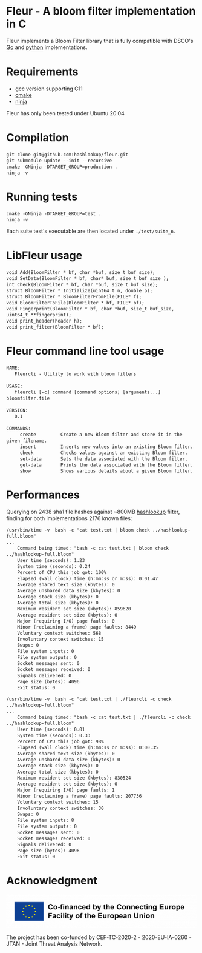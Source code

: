 # Fleur - A bloom filter implementation in C
Fleur implements a Bloom Filter library that is fully compatible with DSCO's [Go](https://github.com/DCSO/flor) and [python](https://github.com/DCSO/flor) implementations.

# Requirements
- gcc version supporting C11
- [cmake](https://ninja-build.org/)
- [ninja](https://ninja-build.org/)

Fleur has only been tested under Ubuntu 20.04

# Compilation
```
git clone git@github.com:hashlookup/fleur.git
git submodule update --init --recursive
cmake -GNinja -DTARGET_GROUP=production . 
ninja -v
```

# Running tests
```
cmake -GNinja -DTARGET_GROUP=test . 
ninja -v
```
Each suite test's executable are then located under `./test/suite_n`.

# LibFleur usage
```
void Add(BloomFilter * bf, char *buf, size_t buf_size);
void SetData(BloomFilter * bf, char* buf, size_t buf_size );
int Check(BloomFilter * bf, char *buf, size_t buf_size);
struct BloomFilter * Initialize(uint64_t n, double p);
struct BloomFilter * BloomFilterFromFile(FILE* f);
void BloomFilterToFile(BloomFilter * bf, FILE* of);
void Fingerprint(BloomFilter * bf, char *buf, size_t buf_size, uint64_t **fingerprint);
void print_header(header h);
void print_filter(BloomFilter * bf);
```

# Fleur command line tool usage
```
NAME:
   Fleurcli - Utility to work with bloom filters

USAGE:
   fleurcli [-c] command [command options] [arguments...] bloomfilter.file

VERSION:
   0.1

COMMANDS:
     create         Create a new Bloom filter and store it in the given filename.
     insert         Inserts new values into an existing Bloom filter.
     check          Checks values against an existing Bloom filter.
     set-data       Sets the data associated with the Bloom filter.
     get-data       Prints the data associated with the Bloom filter.
     show           Shows various details about a given Bloom filter.
```

# Performances
Querying on 2438 sha1 file hashes against ~800MB [hashlookup](https://hashlookup.circl.lu/) filter, finding for both implementations 2176 known files:
```
/usr/bin/time -v  bash -c "cat test.txt | bloom check ../hashlookup-full.bloom"
...
	Command being timed: "bash -c cat test.txt | bloom check ../hashlookup-full.bloom"
	User time (seconds): 1.23
	System time (seconds): 0.24
	Percent of CPU this job got: 100%
	Elapsed (wall clock) time (h:mm:ss or m:ss): 0:01.47
	Average shared text size (kbytes): 0
	Average unshared data size (kbytes): 0
	Average stack size (kbytes): 0
	Average total size (kbytes): 0
	Maximum resident set size (kbytes): 859620
	Average resident set size (kbytes): 0
	Major (requiring I/O) page faults: 0
	Minor (reclaiming a frame) page faults: 8449
	Voluntary context switches: 568
	Involuntary context switches: 15
	Swaps: 0
	File system inputs: 0
	File system outputs: 0
	Socket messages sent: 0
	Socket messages received: 0
	Signals delivered: 0
	Page size (bytes): 4096
	Exit status: 0
```

```
/usr/bin/time -v  bash -c "cat test.txt | ./fleurcli -c check ../hashlookup-full.bloom"
...
	Command being timed: "bash -c cat test.txt | ./fleurcli -c check ../hashlookup-full.bloom"
	User time (seconds): 0.01
	System time (seconds): 0.33
	Percent of CPU this job got: 98%
	Elapsed (wall clock) time (h:mm:ss or m:ss): 0:00.35
	Average shared text size (kbytes): 0
	Average unshared data size (kbytes): 0
	Average stack size (kbytes): 0
	Average total size (kbytes): 0
	Maximum resident set size (kbytes): 830524
	Average resident set size (kbytes): 0
	Major (requiring I/O) page faults: 1
	Minor (reclaiming a frame) page faults: 207736
	Voluntary context switches: 15
	Involuntary context switches: 30
	Swaps: 0
	File system inputs: 8
	File system outputs: 0
	Socket messages sent: 0
	Socket messages received: 0
	Signals delivered: 0
	Page size (bytes): 4096
	Exit status: 0
```

# Acknowledgment

![](./img/cef.png)

The project has been co-funded by CEF-TC-2020-2 - 2020-EU-IA-0260 - JTAN - Joint Threat Analysis Network.